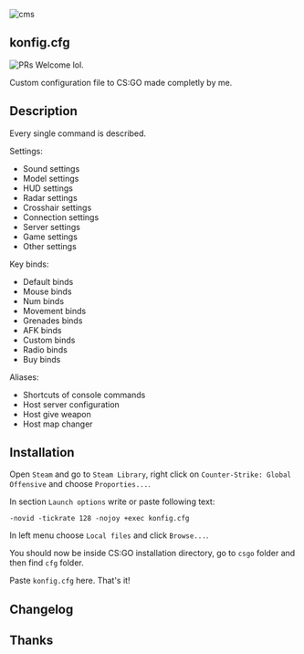 ![cms](https://user-images.githubusercontent.com/93284070/158826986-23a53f17-2ac0-4054-842f-9ac73cf5e70f.png)

## konfig.cfg

![PRs Welcome](https://img.shields.io/badge/license-free-blue) lol.

Custom configuration file to CS:GO made completly by me.

## Description

Every single command is described.

Settings:
* Sound settings
* Model settings
* HUD settings
* Radar settings
* Crosshair settings
* Connection settings
* Server settings
* Game settings
* Other settings

Key binds:
* Default binds
* Mouse binds
* Num binds
* Movement binds
* Grenades binds
* AFK binds
* Custom binds
* Radio binds
* Buy binds

Aliases:
* Shortcuts of console commands
* Host server configuration
* Host give weapon
* Host map changer

## Installation

Open `Steam` and go to `Steam Library`, right click on `Counter-Strike: Global Offensive` and choose `Proporties...`.

In section `Launch options` write or paste following text:

`-novid -tickrate 128 -nojoy +exec konfig.cfg`

In left menu choose `Local files` and click `Browse...`.

You should now be inside CS:GO installation directory, go to `csgo` folder and then find `cfg` folder.

Paste `konfig.cfg` here. That's it!

## Changelog

## Thanks
